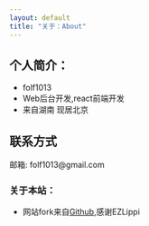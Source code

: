 ```yaml
---
layout: default
title: "关于：About"
---
```


## 个人简介：

* folf1013
* Web后台开发,react前端开发
* 来自湖南 现居北京

## 联系方式

<p class="contact">
邮箱: folf1013@gmail.com 
</p>

### 关于本站：

* 网站fork来自[Github](https://github.com/EZLippi/EZLippi.github.io),感谢EZLippi

